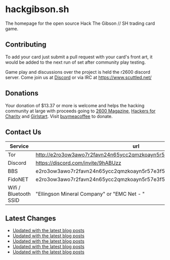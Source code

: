 # hackgibson.sh
The homepage for the open source Hack The Gibson // SH trading card game.


## Contributing

To add your card just submit a pull request with your card's front art, it would be added to the next run of set after community play testing.

Game play and discussions over the project is held the r2600 discord server. Come join us at [Discord](https://discord.com/invite/9hABUzz) or via IRC at https://www.scuttled.net/


## Donations

Your donation of $13.37 or more is welcome and helps the hacking community at large with proceeds going to [2600 Magazine](https://2600.com/), [Hackers for Charity](https://hackersforcharity.org) and [Girlstart](https://girlstart.org).  Visit [buymeacoffee](https://www.buymeacoffee.com/hackgibson.sh) to donate.


## Contact Us

Service | url
-|-
Tor | http://e2ro3ow3awo7r2favn24n65ycc2qmzkoayn5r57e3f56nvjwdcgg32ad.onion
Discord | https://discord.com/invite/9hABUzz
BBS | e2ro3ow3awo7r2favn24n65ycc2qmzkoayn5r57e3f56nvjwdcgg32ad.onion:23
FidoNET | e2ro3ow3awo7r2favn24n65ycc2qmzkoayn5r57e3f56nvjwdcgg32ad.onion:24554
Wifi / Bluetooth SSID | "Ellingson Mineral Company" or "EMC Net - <fidonet address>"

## Latest Changes
<!-- BLOG-POST-LIST:START -->
- [Updated with the latest blog posts](https://github.com/DFW2600/hackgibson.sh/commit/79280b426ab4f2c7f6eb939b9d799d2c411fecfd)
- [Updated with the latest blog posts](https://github.com/DFW2600/hackgibson.sh/commit/0dc09f3d26de2e6421b54a428c9d3fb2c3259e92)
- [Updated with the latest blog posts](https://github.com/DFW2600/hackgibson.sh/commit/04d8e8c494c5c7b28f54195334c022c00b905d1f)
- [Updated with the latest blog posts](https://github.com/DFW2600/hackgibson.sh/commit/34d566fabe2ed53a111a2fd85facf9c0ea3d0e05)
- [Updated with the latest blog posts](https://github.com/DFW2600/hackgibson.sh/commit/4d825eaa9837c88dded39f3c51d610ce55afa0cb)
<!-- BLOG-POST-LIST:END -->
